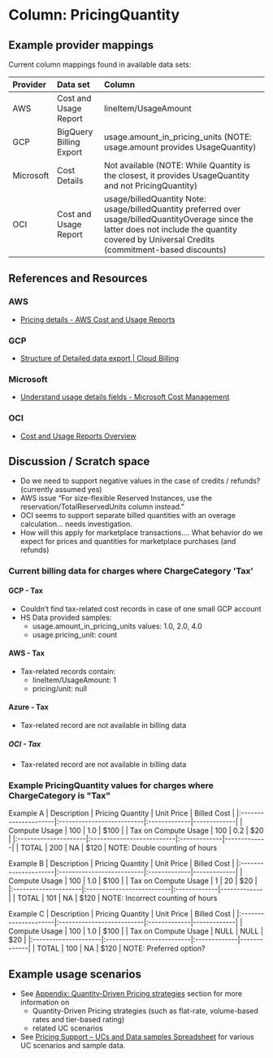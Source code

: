# Column: PricingQuantity

## Example provider mappings

Current column mappings found in available data sets:

| Provider  | Data set                     | Column                   |
|:----------|:-----------------------------|:-------------------------|
| AWS       | Cost and Usage Report        | lineItem/UsageAmount
| GCP       | BigQuery Billing Export      | usage.amount_in_pricing_units (NOTE: usage.amount provides UsageQuantity) |
| Microsoft | Cost Details                 | Not available (NOTE: While Quantity is the closest, it provides UsageQuantity and not PricingQuantity) |
| OCI       | Cost and Usage Report        | usage/billedQuantity  Note: usage/billedQuantity preferred over usage/billedQuantityOverage since the latter does not include the quantity covered by Universal Credits (commitment-based discounts) |

## References and Resources

### AWS

* [Pricing details - AWS Cost and Usage Reports](https://docs.aws.amazon.com/cur/latest/userguide/pricing-columns.html)

### GCP

* [Structure of Detailed data export | Cloud Billing](https://cloud.google.com/billing/docs/how-to/export-data-bigquery-tables/detailed-usage)

### Microsoft

* [Understand usage details fields - Microsoft Cost Management](https://learn.microsoft.com/en-us/azure/cost-management-billing/automate/understand-usage-details-fields)

### OCI

* [Cost and Usage Reports Overview](https://docs.oracle.com/en-us/iaas/Content/Billing/Concepts/usagereportsoverview.htm)

## Discussion / Scratch space

* Do we need to support negative values in the case of credits / refunds? (currently assumed yes)
* AWS issue “For size-flexible Reserved Instances, use the reservation/TotalReservedUnits column instead.”
* OCI seems to support separate billed quantities with an overage calculation… needs investigation.
* How will this apply for marketplace transactions…. What behavior do we expect for prices and quantities for marketplace purchases (and refunds)

### Current billing data for charges where ChargeCategory 'Tax'

#### GCP - Tax

* Couldn’t find tax-related cost records in case of one small GCP account
* HS Data provided samples:
  * usage.amount_in_pricing_units values: 1.0, 2.0, 4.0
  * usage.pricing_unit: count

#### AWS - Tax

* Tax-related records contain:
  * lineItem/UsageAmount: 1
  * pricing/unit: null

#### Azure - Tax

* Tax-related record are not available in billing data

##### OCI - Tax

* Tax-related record are not available in billing data

### Example PricingQuantity values for charges where ChargeCategory is "Tax"

Example A
| Description          | Pricing Quantity          | Unit Price   | Billed Cost |
|:---------------------|:--------------------------|:-------------|-------------|
| Compute Usage        | 100                       | 1.0          | $100        |
| Tax on Compute Usage | 100                       | 0.2          | $20         |
|:---------------------|:--------------------------|:-------------|-------------|
| TOTAL                | 200                       | NA           | $120        |
NOTE: Double counting of hours

Example B
| Description          | Pricing Quantity          | Unit Price   | Billed Cost |
|:---------------------|:--------------------------|:-------------|-------------|
| Compute Usage        | 100                       | 1.0          | $100        |
| Tax on Compute Usage | 1                         | 20           | $20         |
|:---------------------|:--------------------------|:-------------|-------------|
| TOTAL                | 101                       | NA           | $120        |
NOTE: Incorrect counting of hours

Example C
| Description          | Pricing Quantity          | Unit Price   | Billed Cost |
|:---------------------|:--------------------------|:-------------|-------------|
| Compute Usage        | 100                       | 1.0          | $100        |
| Tax on Compute Usage | NULL                      | NULL         | $20         |
|:---------------------|:--------------------------|:-------------|-------------|
| TOTAL                | 100                       | NA           | $120        |
NOTE: Preferred option?

## Example usage scenarios

* See [Appendix: Quantity-Driven Pricing strategies](../appendix/quantity_driven_pricing_strategies.md) section for more information on
  * Quantity-Driven Pricing strategies (such as flat-rate, volume-based rates and tier-based rating)
  * related UC scenarios
* See [Pricing Support – UCs and Data samples Spreadsheet](https://docs.google.com/spreadsheets/d/1AZ-vtkKeKwYc8rqhxP1zMTnAVAS-svmWQQmr8cpv-IM/edit#gid=117987709) for various UC scenarios and sample data.
